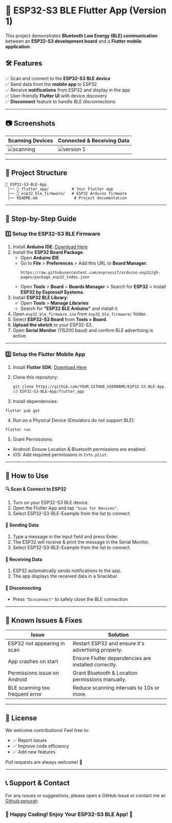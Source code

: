 # 🚀 ESP32-S3 BLE Flutter App (Version 1)

This project demonstrates **Bluetooth Low Energy (BLE) communication** between an **ESP32-S3 development board** and a **Flutter mobile application**.

## **🛠 Features**
✅ Scan and connect to the **ESP32-S3 BLE device**  
✅ Send data from the **mobile app** to ESP32  
✅ Receive **notifications** from ESP32 and display in the app  
✅ User-friendly **Flutter UI** with device discovery  
✅ **Disconnect** feature to handle BLE disconnections  

---

## **📷 Screenshots**
| Scanning Devices | Connected & Receiving Data |
|-----------------|---------------------------|
|![scanning](https://github.com/user-attachments/assets/f78d2c8b-cdfb-4ff1-9090-4c8d77a1085c)|![version 1](https://github.com/user-attachments/assets/6e8ff4dd-a590-4ed6-ae28-5d9854c94951)|

---

## **📂 Project Structure**
````
📁 ESP32-S3-BLE-App
 │── 📂 flutter_app/          # Your Flutter app
 │── 📂 esp32_ble_firmware/   # ESP32 Arduino firmware  
 │── README.md                # Project documentation
````

---

## **📌 Step-by-Step Guide**

### **1️⃣ Setup the ESP32-S3 BLE Firmware**

1. Install **Arduino IDE**: [Download Here](https://www.arduino.cc/en/software)
2. Install the **ESP32 Board Package**:
   - Open **Arduino IDE**
   - Go to **File** > **Preferences** > Add this URL to **Board Manager**:
     ```
     https://raw.githubusercontent.com/espressif/arduino-esp32/gh-pages/package_esp32_index.json
     ```
   - Open **Tools** > **Board** > **Boards Manager** > Search for **ESP32** > Install **ESP32 by Espressif Systems**.
3. Install **ESP32 BLE Library**:
   - Open **Tools** > **Manage Libraries**
   - Search for **"ESP32 BLE Arduino"** and install it.
4. Open `esp32_ble_firmware.ino` from `esp32_ble_firmware/` folder.
5. Select **ESP32-S3 Board** from **Tools > Board**.
6. **Upload the sketch** to your ESP32-S3.
7. Open **Serial Monitor** (115200 baud) and confirm BLE advertising is active.

---

### **2️⃣ Setup the Flutter Mobile App**

1. Install **Flutter SDK**: [Download Here](https://flutter.dev/docs/get-started/install)

2. Clone this repository:
   ```sh
   git clone https://github.com/YOUR_GITHUB_USERNAME/ESP32-S3-BLE-App.git
   cd ESP32-S3-BLE-App/flutter_app

3. Install dependencies:
  ```
  flutter pub get
  ```

4. Run on a Physical Device (Emulators do not support BLE):
  ```
  flutter run
  ```

5. Grant Permissions:
  - Android: Ensure Location & Bluetooth permissions are enabled.
  - iOS: Add required permissions in ```Info.plist```.

---

## **📡 How to Use**

#### 🔍 Scan & Connect to ESP32
  1. Turn on your ESP32-S3 BLE device.
  2. Open the Flutter App and tap ```"Scan for Devices"```.
  3. Select ESP32-S3-BLE-Example from the list to connect.
     
#### 📨 Sending Data
  1. Type a message in the input field and press Enter.
  2. The ESP32 will receive & print the message in the Serial Monitor.
  3. Select ESP32-S3-BLE-Example from the list to connect.

#### 📩 Receiving Data
  1. ESP32 automatically sends notifications to the app.
  2. The app displays the received data in a Snackbar.

#### 🔌 Disconnecting
  - Press ```"Disconnect"``` to safely close the BLE connection

---

## **🔧 Known Issues & Fixes**

| Issue	| Solution |
|-----------------|---------------------------|
| ESP32 not appearing in scan	| Restart ESP32 and ensure it's advertising properly. |
| App crashes on start	| Ensure Flutter dependencies are installed correctly. |
| Permissions issue on Android	| Grant Bluetooth & Location permissions manually. |
| BLE scanning too frequent error	| Reduce scanning intervals to 10s or more. |

---

## **📜 License**

We welcome contributions! Feel free to:
- ✅ Report issues 
- ✅ Improve code efficiency  
- ✅ Add new features
  
Pull requests are always welcome! 🚀

---

## **📞 Support & Contact**

For any issues or suggestions, please open a GitHub Issue or contact me at:
[Github:senurah](https://github.com/senurah)

### **🎉 Happy Coding! Enjoy Your ESP32-S3 BLE App! 🚀**





